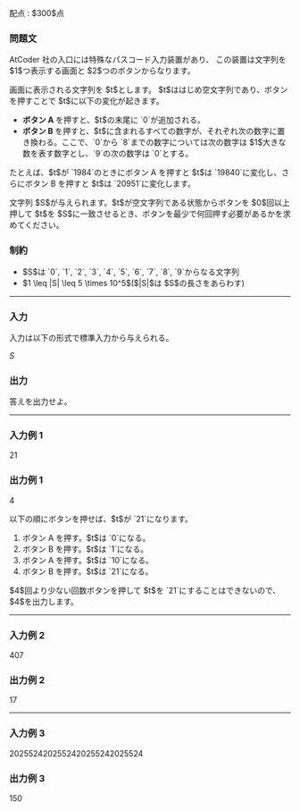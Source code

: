 
<div>

<span>

<span>

<p>
配点 : $300$点
</p>

<div>

<section>

### **問題文**

<p>
AtCoder 社の入口には特殊なパスコード入力装置があり、
この装置は文字列を $1$つ表示する画面と $2$つのボタンからなります。
</p>

<p>
画面に表示される文字列を $t$とします。
$t$ははじめ空文字列であり、ボタンを押すことで $t$に以下の変化が起きます。
</p>

<ul>

<li>

<strong>
ボタン A
</strong>
を押すと、$t$の末尾に `0`が追加される。
</li>

<li>

<strong>
ボタン B
</strong>
を押すと、$t$に含まれるすべての数字が、それぞれ次の数字に置き換わる。ここで、`0`から `8`までの数字については次の数字は $1$大きな数を表す数字とし、`9`の次の数字は `0`とする。
</li>

</ul>

<p>
たとえば、$t$が `1984`のときにボタン A を押すと $t$は `19840`に変化し、さらにボタン B を押すと $t$は `20951`に変化します。
</p>

<p>
文字列 $S$が与えられます。$t$が空文字列である状態からボタンを $0$回以上押して $t$を $S$に一致させるとき、ボタンを最少で何回押す必要があるかを求めてください。
</p>

</section>

</div>

<div>

<section>

### **制約**

<ul>

<li>
$S$は `0`, `1`, `2`, `3`, `4`, `5`, `6`, `7`, `8`, `9`からなる文字列
</li>

<li>
$1 \leq |S| \leq 5 \times 10^5$($|S|$は $S$の長さをあらわす) 
</li>

</ul>

</section>

</div>

---

<div>

<div>

<section>

### **入力**

<p>
入力は以下の形式で標準入力から与えられる。
</p>

<div>

$S$
</div>

</section>

</div>

<div>

<section>

### **出力**

<p>
答えを出力せよ。
</p>

</section>

</div>

</div>

---

<div>

<section>

### **入力例 1**

<div>

21

</div>

</section>

</div>

<div>

<section>

### **出力例 1**

<div>

4

</div>

<p>
以下の順にボタンを押せば、$t$が `21`になります。
</p>

<ol>

<li>
ボタン A を押す。$t$は `0`になる。
</li>

<li>
ボタン B を押す。$t$は `1`になる。
</li>

<li>
ボタン A を押す。$t$は `10`になる。
</li>

<li>
ボタン B を押す。$t$は `21`になる。
</li>

</ol>

<p>
$4$回より少ない回数ボタンを押して $t$を `21`にすることはできないので、$4$を出力します。
</p>

</section>

</div>

---

<div>

<section>

### **入力例 2**

<div>

407

</div>

</section>

</div>

<div>

<section>

### **出力例 2**

<div>

17

</div>

</section>

</div>

---

<div>

<section>

### **入力例 3**

<div>

2025524202552420255242025524

</div>

</section>

</div>

<div>

<section>

### **出力例 3**

<div>

150

</div>

</section>

</div>

</span>

</span>

</div>
